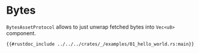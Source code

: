 # Bytes

`BytesAssetProtocol` allows to just unwrap fetched bytes into `Vec<u8>` component.

```rust,ignore
{{#rustdoc_include ../../../crates/_/examples/01_hello_world.rs:main}}
```
